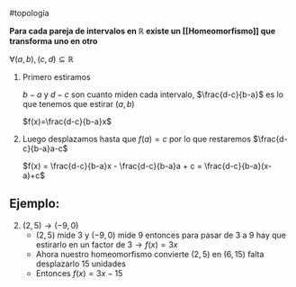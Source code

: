 #topología 

**Para cada pareja de intervalos en $\mathbb{R}$ existe un [[Homeomorfismo]] que transforma uno en otro**

$\forall(a,b),(c,d) \subseteq \mathbb{R}$ 

1. Primero estiramos

	$b-a$ y $d - c$ son cuanto miden cada intervalo, $\frac{d-c}{b-a}$ es lo que tenemos que estirar $(a,b)$

	$f(x)=\frac{d-c}{b-a}x$

2. Luego desplazamos hasta que $f(a) = c$ por lo que restaremos $\frac{d-c}{b-a}a-c$

	$f(x) = \frac{d-c}{b-a}x - \frac{d-c}{b-a}a + c = \frac{d-c}{b-a}(x-a)+c$

## Ejemplo:

2. $(2,5) \rightarrow (-9,0)$
	- $(2,5)$ mide $3$ y $(-9,0)$ mide 9 entonces para pasar de $3$ a $9$ hay que estirarlo en un factor de $3 \rightarrow f(x)=3x$
	- Ahora nuestro homeomorfismo convierte $(2,5)$ en $(6,15)$ falta desplazarlo $15$ unidades
	- Entonces $f(x)=3x-15$ 
